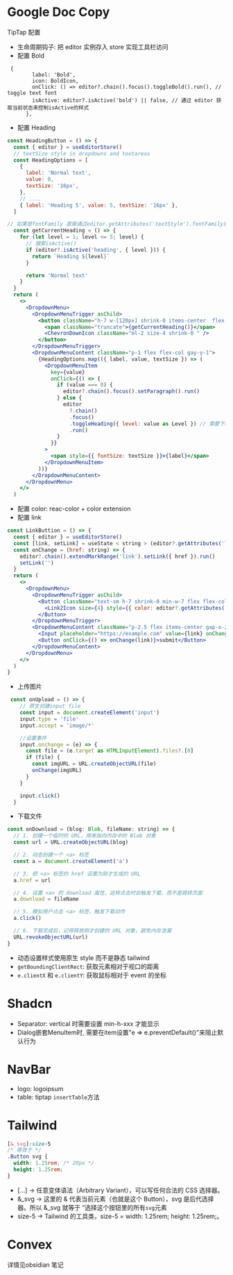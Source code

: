 # Google Doc Copy

TipTap 配置

- 生命周期钩子: 把 editor 实例存入 store 实现工具栏访问
- 配置 Bold

```tsx
 {
        label: 'Bold',
        icon: BoldIcon,
        onClick: () => editor?.chain().focus().toggleBold().run(), // toggle text font
        isActive: editor?.isActive('bold') || false, // 通过 editor 获取当前状态来控制isActive的样式
      },
```

- 配置 Heading

```jsx
const HeadingButton = () => {
  const { editor } = useEditorStore()
  // textSize style in dropdowns and textareas
  const HeadingOptions = [
    {
      label: 'Normal text',
      value: 0,
      textSize: '16px',
    },
    // ....
    { label: 'Heading 5', value: 5, textSize: '16px' },
  ]

// 如果是fontFamily 直接通过editor.getAttributes('textStyle').fontFamily获取
  const getCurrentHeading = () => {
    for (let level = 1; level <= 5; level) {
      // 搜索isActive()
      if (editor?.isActive('heading', { level })) {
        return `Heading ${level}`
      }

      return 'Normal text'
    }
  }
  return (
    <>
      <DropdownMenu>
        <DropdownMenuTrigger asChild>
          <button className="h-7 w-[120px] shrink-0 items-center  flex justify-between rounded-sm  hover:bg-neutral-200/80 px-1.5 overflow-hidden text-sm">
            <span className="truncate">{getCurrentHeading()}</span>
            <ChevronDownIcon className="ml-2 size-4 shrink-0 " />
          </button>
        </DropdownMenuTrigger>
        <DropdownMenuContent className="p-1 flex flex-col gay-y-1">
          {HeadingOptions.map(({ label, value, textSize }) => (
            <DropdownMenuItem
              key={value}
              onClick={() => {
                if (value === 0) {
                  editor?.chain().focus().setParagraph().run()
                } else {
                  editor
                    ?.chain()
                    .focus()
                    .toggleHeading({ level: value as Level }) // 需要下载heaidng-extension
                    .run()
                }
              }}
            >
              <span style={{ fontSize: textSize }}>{label}</span>
            </DropdownMenuItem>
          ))}
        </DropdownMenuContent>
      </DropdownMenu>
    </>
  )
```

- 配置 color: reac-color + color extension
- 配置 link

```jsx
const LinkButtion = () => {
  const { editor } = useEditorStore()
  const [link, setLink] = useState < string > (editor?.getAttributes('link').href || '')
  const onChange = (href: string) => {
    editor?.chain().extendMarkRange('link').setLink({ href }).run()
    setLink('')
  }
  return (
    <>
      <DropdownMenu>
        <DropdownMenuTrigger asChild>
          <Button className="text-sm h-7 shrink-0 min-w-7 flex flex-col justify-center items-center rounded-sm bg-neutral-200/80 hover:bg-neutral-200/80 hover:cursor-pointer ">
            <Link2Icon size={4} style={{ color: editor?.getAttributes('link').color || '#0000000' }} />
          </Button>
        </DropdownMenuTrigger>
        <DropdownMenuContent className="p-2.5 flex items-center gap-x-2">
          <Input placeholder="https://example.com" value={link} onChange={(e) => setLink(e.target.value)} />
          <Button onClick={() => onChange(link)}>submit</Button>
        </DropdownMenuContent>
      </DropdownMenu>
    </>
  )
}
```

- 上传图片

```jsx
 const onUpload = () => {
    // 原生创建input file
    const input = document.createElement('input')
    input.type = 'file'
    input.accept = 'image/*'

    //设置事件
    input.onchange = (e) => {
      const file = (e.target as HTMLInputElement).files?.[0]
      if (file) {
        const imgURL = URL.createObjectURL(file)
        onChange(imgURL)
      }
    }

    input.click()
  }

```

- 下载文件

```jsx
const onDownload = (blog: Blob, fileName: string) => {
  // 1. 创建一个临时的 URL，用来指向内存中的 Blob 对象
  const url = URL.createObjectURL(blog)

  // 2. 动态创建一个 <a> 标签
  const a = document.createElement('a')

  // 3. 把 <a> 标签的 href 设置为刚才生成的 URL
  a.href = url

  // 4. 设置 <a> 的 download 属性，这样点击时会触发下载，而不是跳转页面
  a.download = fileName

  // 5. 模拟用户点击 <a> 标签，触发下载动作
  a.click()

  // 6. 下载完成后，记得释放刚才创建的 URL 对象，避免内存泄漏
  URL.revokeObjectURL(url)
}
```

- 动态设置样式使用原生 style 而不是静态 tailwind
- `getBoundingClientRect`: 获取元素相对于视口的距离
- `e.clientX` 和 `e.clientY`: 获取鼠标相对于 event 的坐标

# Shadcn

- Separator: vertical 时需要设置 min-h-xxx 才能显示
- Dialog嵌套MenuItem时, 需要在item设置"e => e.preventDefault()"来阻止默认行为

# NavBar

- logo: logoipsum
- table: tiptap `insertTable`方法

# Tailwind

```css
[&_svg]:size-5
/* 等效于 */
.Button svg {
  width: 1.25rem; /* 20px */
  height: 1.25rem;
}
```

- [...] → 任意变体语法（Arbitrary Variant），可以写任何合法的 CSS 选择器。
- &\_svg → 这里的 & 代表当前元素（也就是这个 Button），svg 是后代选择器。所以 &\_svg 就等于 “选择这个按钮里的所有`svg`元素
- size-5 → Tailwind 的工具类，size-5 = width: 1.25rem; height: 1.25rem;。

# Convex

详情见obsidian 笔记
